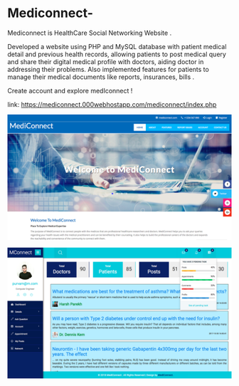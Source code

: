# Mediconnect-

Mediconnect is HealthCare Social Networking Website .

Developed a website using PHP and MySQL database with patient medical detail and previous health records, allowing patients to post medical query and share their digital medical profile with doctors, aiding doctor in addressing their problems. Also implemented features for patients to manage their medical documents like reports, insurances, bills .

Create account and explore medIconnect !

link: https://mediconnect.000webhostapp.com/mediconnect/index.php

![Alt text](images/med_hp.jpg)


![Alt text](images/med_ac.jpg)
